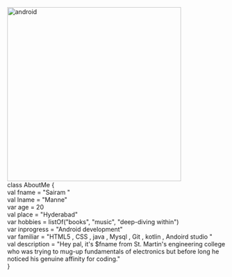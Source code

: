 <img src="https://c4.wallpaperflare.com/wallpaper/674/661/264/1920x1080-computers-android-4k-pics-wallpaper-preview.jpg" alt="android" width="400">
<br>
class AboutMe { <br>
    val fname = "Sairam "<br>
    val lname = "Manne" <br>
    var age = 20 <br>
    val place = "Hyderabad" <br>
    var hobbies = listOf("books", "music", "deep-diving within") <br>
    var inprogress = "Android development" <br>
    var familiar = "HTML5 , CSS , java , Mysql , Git , kotlin , Andoird studio " <br>
    val description = "Hey pal, it's $fname from St. Martin's engineering college who was trying to mug-up fundamentals of electronics but before long he noticed his genuine affinity for coding." <br>
}
